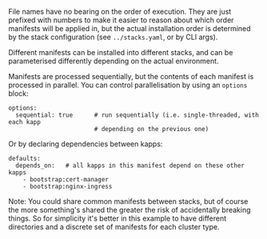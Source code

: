 File names have no bearing on the order of execution. They are just prefixed with
numbers to make it easier to reason about which order manifests will be applied 
in, but the actual installation order is determined by the stack configuration 
(see `../stacks.yaml`, or by CLI args).

Different manifests can be installed into different stacks, and can be parameterised 
differently depending on the actual environment.

Manifests are processed sequentially, but the contents of each manifest is processed
in parallel. You can control parallelisation by using an `options` block:

```
options:
  sequential: true      # run sequentially (i.e. single-threaded, with each kapp 
                        # depending on the previous one)
```

Or by declaring dependencies between kapps:
```
defaults:
  depends_on:   # all kapps in this manifest depend on these other kapps
    - bootstrap:cert-manager
    - bootstrap:nginx-ingress
```

Note: You could share common manifests between stacks, but of course the more something's shared the greater the risk of accidentally breaking things. So for simplicity it's better in this example to have different directories and a discrete set of manifests for each cluster type.
 